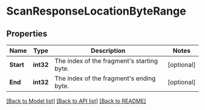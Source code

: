 # ScanResponseLocationByteRange

## Properties

Name | Type | Description | Notes
------------ | ------------- | ------------- | -------------
**Start** | **int32** | The index of the fragment&#39;s starting byte. | [optional] 
**End** | **int32** | The index of the fragment&#39;s ending byte. | [optional] 

[[Back to Model list]](../README.md#documentation-for-models) [[Back to API list]](../README.md#documentation-for-api-endpoints) [[Back to README]](../README.md)



